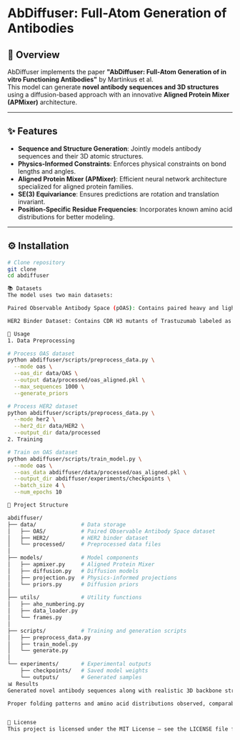 # AbDiffuser: Full-Atom Generation of Antibodies

## 🧬 Overview
AbDiffuser implements the paper **"AbDiffuser: Full-Atom Generation of in vitro Functioning Antibodies"** by Martinkus et al.  
This model can generate **novel antibody sequences and 3D structures** using a diffusion-based approach with an innovative **Aligned Protein Mixer (APMixer)** architecture.

---

## ✨ Features
- **Sequence and Structure Generation**: Jointly models antibody sequences and their 3D atomic structures.
- **Physics-Informed Constraints**: Enforces physical constraints on bond lengths and angles.
- **Aligned Protein Mixer (APMixer)**: Efficient neural network architecture specialized for aligned protein families.
- **SE(3) Equivariance**: Ensures predictions are rotation and translation invariant.
- **Position-Specific Residue Frequencies**: Incorporates known amino acid distributions for better modeling.

---

## ⚙️ Installation
```bash
# Clone repository
git clone 
cd abdiffuser

📚 Datasets
The model uses two main datasets:

Paired Observable Antibody Space (pOAS): Contains paired heavy and light chain antibody sequences.

HER2 Binder Dataset: Contains CDR H3 mutants of Trastuzumab labeled as binders or non-binders to HER2.

🚀 Usage
1. Data Preprocessing

# Process OAS dataset
python abdiffuser/scripts/preprocess_data.py \
  --mode oas \
  --oas_dir data/OAS \
  --output data/processed/oas_aligned.pkl \
  --max_sequences 1000 \
  --generate_priors

# Process HER2 dataset
python abdiffuser/scripts/preprocess_data.py \
  --mode her2 \
  --her2_dir data/HER2 \
  --output_dir data/processed
2. Training

# Train on OAS dataset
python abdiffuser/scripts/train_model.py \
  --mode oas \
  --oas_data abdiffuser/data/processed/oas_aligned.pkl \
  --output_dir abdiffuser/experiments/checkpoints \
  --batch_size 4 \
  --num_epochs 10

📂 Project Structure

abdiffuser/
├── data/              # Data storage
│   ├── OAS/           # Paired Observable Antibody Space dataset
│   ├── HER2/          # HER2 binder dataset
│   └── processed/     # Preprocessed data files
│
├── models/            # Model components
│   ├── apmixer.py     # Aligned Protein Mixer
│   ├── diffusion.py   # Diffusion models
│   ├── projection.py  # Physics-informed projections
│   └── priors.py      # Diffusion priors
│
├── utils/             # Utility functions
│   ├── aho_numbering.py
│   ├── data_loader.py
│   └── frames.py
│
├── scripts/           # Training and generation scripts
│   ├── preprocess_data.py
│   ├── train_model.py
│   └── generate.py
│
└── experiments/       # Experimental outputs
    ├── checkpoints/   # Saved model weights
    └── outputs/       # Generated samples
📊 Results
Generated novel antibody sequences along with realistic 3D backbone structures.

Proper folding patterns and amino acid distributions observed, comparable to natural antibodies.


📝 License
This project is licensed under the MIT License – see the LICENSE file for details.

